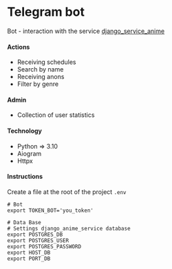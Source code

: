# Telegram bot 
Bot - interaction with the service [django_service_anime](https://github.com/OleksiiMartseniuk/django_service_anime)

#### Actions
* Receiving schedules
* Search by name
* Receiving anons
* Filter by genre

#### Admin
* Collection of user statistics

#### Technology
* Python => 3.10
* Aiogram
* Httpx

#### Instructions

Create a file at the root of the project `.env`

```
# Bot
export TOKEN_BOT='you_token'

# Data Base 
# Settings django_anime_service database
export POSTGRES_DB
export POSTGRES_USER
export POSTGRES_PASSWORD
export HOST_DB
export PORT_DB
```
